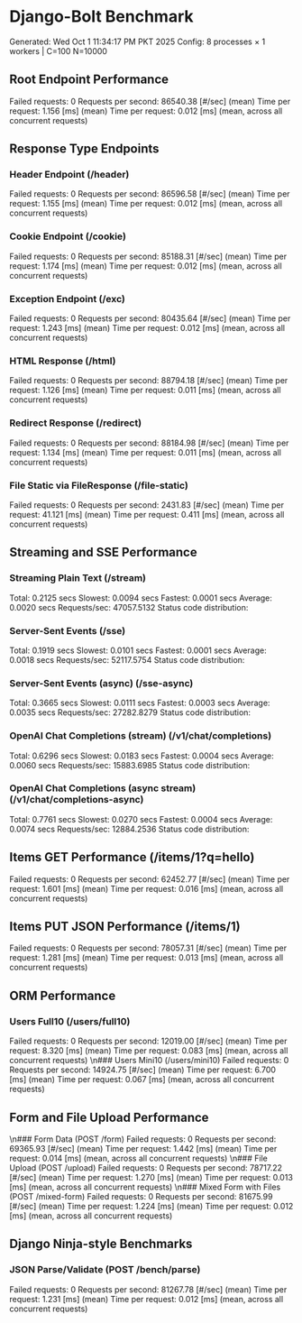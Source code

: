 # Django-Bolt Benchmark
Generated: Wed Oct  1 11:34:17 PM PKT 2025
Config: 8 processes × 1 workers | C=100 N=10000

## Root Endpoint Performance
Failed requests:        0
Requests per second:    86540.38 [#/sec] (mean)
Time per request:       1.156 [ms] (mean)
Time per request:       0.012 [ms] (mean, across all concurrent requests)

## Response Type Endpoints

### Header Endpoint (/header)
Failed requests:        0
Requests per second:    86596.58 [#/sec] (mean)
Time per request:       1.155 [ms] (mean)
Time per request:       0.012 [ms] (mean, across all concurrent requests)

### Cookie Endpoint (/cookie)
Failed requests:        0
Requests per second:    85188.31 [#/sec] (mean)
Time per request:       1.174 [ms] (mean)
Time per request:       0.012 [ms] (mean, across all concurrent requests)

### Exception Endpoint (/exc)
Failed requests:        0
Requests per second:    80435.64 [#/sec] (mean)
Time per request:       1.243 [ms] (mean)
Time per request:       0.012 [ms] (mean, across all concurrent requests)

### HTML Response (/html)
Failed requests:        0
Requests per second:    88794.18 [#/sec] (mean)
Time per request:       1.126 [ms] (mean)
Time per request:       0.011 [ms] (mean, across all concurrent requests)

### Redirect Response (/redirect)
Failed requests:        0
Requests per second:    88184.98 [#/sec] (mean)
Time per request:       1.134 [ms] (mean)
Time per request:       0.011 [ms] (mean, across all concurrent requests)

### File Static via FileResponse (/file-static)
Failed requests:        0
Requests per second:    2431.83 [#/sec] (mean)
Time per request:       41.121 [ms] (mean)
Time per request:       0.411 [ms] (mean, across all concurrent requests)

## Streaming and SSE Performance

### Streaming Plain Text (/stream)
  Total:	0.2125 secs
  Slowest:	0.0094 secs
  Fastest:	0.0001 secs
  Average:	0.0020 secs
  Requests/sec:	47057.5132
Status code distribution:

### Server-Sent Events (/sse)
  Total:	0.1919 secs
  Slowest:	0.0101 secs
  Fastest:	0.0001 secs
  Average:	0.0018 secs
  Requests/sec:	52117.5754
Status code distribution:

### Server-Sent Events (async) (/sse-async)
  Total:	0.3665 secs
  Slowest:	0.0111 secs
  Fastest:	0.0003 secs
  Average:	0.0035 secs
  Requests/sec:	27282.8279
Status code distribution:

### OpenAI Chat Completions (stream) (/v1/chat/completions)
  Total:	0.6296 secs
  Slowest:	0.0183 secs
  Fastest:	0.0004 secs
  Average:	0.0060 secs
  Requests/sec:	15883.6985
Status code distribution:

### OpenAI Chat Completions (async stream) (/v1/chat/completions-async)
  Total:	0.7761 secs
  Slowest:	0.0270 secs
  Fastest:	0.0004 secs
  Average:	0.0074 secs
  Requests/sec:	12884.2536
Status code distribution:

## Items GET Performance (/items/1?q=hello)
Failed requests:        0
Requests per second:    62452.77 [#/sec] (mean)
Time per request:       1.601 [ms] (mean)
Time per request:       0.016 [ms] (mean, across all concurrent requests)

## Items PUT JSON Performance (/items/1)
Failed requests:        0
Requests per second:    78057.31 [#/sec] (mean)
Time per request:       1.281 [ms] (mean)
Time per request:       0.013 [ms] (mean, across all concurrent requests)

## ORM Performance
### Users Full10 (/users/full10)
Failed requests:        0
Requests per second:    12019.00 [#/sec] (mean)
Time per request:       8.320 [ms] (mean)
Time per request:       0.083 [ms] (mean, across all concurrent requests)
\n### Users Mini10 (/users/mini10)
Failed requests:        0
Requests per second:    14924.75 [#/sec] (mean)
Time per request:       6.700 [ms] (mean)
Time per request:       0.067 [ms] (mean, across all concurrent requests)

## Form and File Upload Performance
\n### Form Data (POST /form)
Failed requests:        0
Requests per second:    69365.93 [#/sec] (mean)
Time per request:       1.442 [ms] (mean)
Time per request:       0.014 [ms] (mean, across all concurrent requests)
\n### File Upload (POST /upload)
Failed requests:        0
Requests per second:    78717.22 [#/sec] (mean)
Time per request:       1.270 [ms] (mean)
Time per request:       0.013 [ms] (mean, across all concurrent requests)
\n### Mixed Form with Files (POST /mixed-form)
Failed requests:        0
Requests per second:    81675.99 [#/sec] (mean)
Time per request:       1.224 [ms] (mean)
Time per request:       0.012 [ms] (mean, across all concurrent requests)

## Django Ninja-style Benchmarks
### JSON Parse/Validate (POST /bench/parse)
Failed requests:        0
Requests per second:    81267.78 [#/sec] (mean)
Time per request:       1.231 [ms] (mean)
Time per request:       0.012 [ms] (mean, across all concurrent requests)
